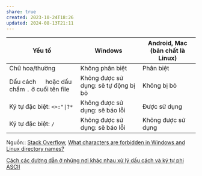 ```yaml
---
share: true
created: 2023-10-24T18:26
updated: 2024-08-13T21:11
---
```


| Yếu tố                                          | Windows                              | Android, Mac (bản chất là Linux) |
| ----------------------------------------------- | ------------------------------------ | -------------------------------- |
| Chữ hoa/thường                                  | Không phân biệt                      | Phân biệt                        |
| Dấu cách `  ` hoặc dấu chấm `.` ở cuối tên file | Không được sử dụng: sẽ tự động bị bỏ | Không bị bỏ                      |
| Ký tự đặc biệt: `<>:"\|?*`                      | Không được sử dụng: sẽ báo lỗi       | Được sử dụng                     |
| Ký tự đặc biệt: `/`                             | Không được sử dụng: sẽ báo lỗi       | Không được sử dụng               |

Nguồn:: [Stack Overflow](../%CE%9E%20Ngu%E1%BB%93n%20v%C3%A0%20t%C3%A0i%20nguy%C3%AAn%20h%E1%BB%97%20tr%E1%BB%A3/%CE%9E%20Ngu%E1%BB%93n/Stack%20Overflow.md), [What characters are forbidden in Windows and Linux directory names?](https://stackoverflow.com/q/1976007/3416774)

[Cách các đường dẫn ở những nơi khác nhau xử lý dấu cách và ký tự phi ASCII](../Regex.%20Unicode,%20ti%E1%BA%BFng%20Vi%E1%BB%87t,%20emoji/%C4%90%C6%B0%E1%BB%9Dng%20d%E1%BA%ABn/C%C3%A1ch%20c%C3%A1c%20%C4%91%C6%B0%E1%BB%9Dng%20d%E1%BA%ABn%20%E1%BB%9F%20nh%E1%BB%AFng%20n%C6%A1i%20kh%C3%A1c%20nhau%20x%E1%BB%AD%20l%C3%BD%20d%E1%BA%A5u%20c%C3%A1ch%20v%C3%A0%20k%C3%BD%20t%E1%BB%B1%20phi%20ASCII.md)
